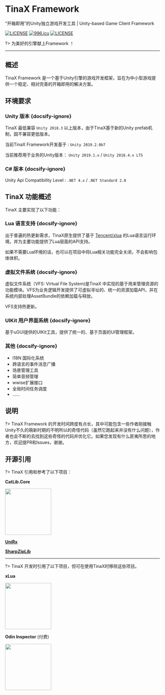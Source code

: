 # TinaX Framework
“开箱即用”的Unity独立游戏开发工具 | Unity-based Game Client Framework

[![LICENSE](https://img.shields.io/badge/license-NPL%20(The%20996%20Prohibited%20License)-blue.svg)](https://github.com/996icu/996.ICU/blob/master/LICENSE)
<a href="https://996.icu"><img src="https://img.shields.io/badge/link-996.icu-red.svg" alt="996.icu"></a>
[![LICENSE](https://camo.githubusercontent.com/3867ce531c10be1c59fae9642d8feca417d39b58/68747470733a2f2f696d672e736869656c64732e696f2f6769746875622f6c6963656e73652f636f6f6b6965592f596561726e696e672e737667)](https://github.com/yomunsam/TinaX/blob/master/LICENSE)

?> 为美好的引擎献上Framework ！

------

## 概述

TinaX Framework 是一个基于Unity引擎的游戏开发框架，旨在为中小型游戏提供一个稳定、相对完善的开箱即用的解决方案。

## 环境要求

### Unity 版本 {docsify-ignore}

TinaX 最低兼容 `Unity 2018.3` 以上版本，由于TinaX基于新的Unity prefab机制，固不兼容更低版本。

当前TinaX Framework开发基于 : `Unity 2019.2.0b7`

当前推荐用于业务的Unity版本： `Unity 2019.1.x` / `Unity 2018.4.x LTS`

### C# 版本 {docsify-ignore}

Unity Api Compatibility Level : `.NET 4.x` / `.NET Standard 2.0`


## TinaX 功能概述

TinaX 主要实现了以下功能：

### Lua 语言支持 {docsify-ignore}

出于普遍的热更新需求，TinaX原生提供了基于 [Tencent/xlua](https://github.com/Tencent/xLua) 的Lua语言运行环境，并为主要功能提供了Lua层面的API支持。

如果不需要Lua环境的话，也可以在项目中将Lua相关功能完全关闭，不会影响包体体积。

### 虚拟文件系统 {docsify-ignore}

虚拟文件系统（VFS: Virtual File System)是TinaX 中实现的基于用来管理资源的功能模块。VFS为业务逻辑开发提供了可虚拟寻址的、统一的资源加载API，并在系统内部处理AssetBundle的依赖加载与释放。

VFS支持热更新。

### UIKit 用户界面系统 {docsify-ignore}

基于uGUI提供的UIKit工具，提供了统一的、基于页面的UI管理框架。

### 其他 {docsify-ignore}

- I18N 国际化系统
- 跨语言的事件消息广播
- 场景管理工具
- 简单音频管理
- wwise扩展接口
- 全局时间任务调度
- ……


## 说明

?> TinaX Framework 的开发时间跨度有点长，其中可能包含一些作者刚接触Unity不久的萌新时期的不明所以的奇怪代码（虽然它跑起来并没有什么问题），作者也会不断的去找到这些奇怪的代码并优化它。如果您发现有什么匪夷所思的地方，欢迎提PR和Issues，谢谢。

## 开源引用

?> TinaX 引用和参考了以下项目：

**CatLib.Core**


<a href="https://github.com/CatLib/Core" target="_blank"><img src="https://camo.githubusercontent.com/d402b21f4ebb6532d5d20d94fbfbb3a5c26914fa/687474703a2f2f6361746c69622e696f2f696d67732f6c6f676f2d7478742e706e67" width = "150" /></a>

**[UniRx](https://github.com/neuecc/UniRx)**

**[SharpZipLib](https://github.com/icsharpcode/SharpZipLib)**

------

?> TinaX 开发时引用了以下项目，但可在使用TinaX时移除这些项目。

**xLua**

<a href="https://github.com/Tencent/xLua" target="_blank"><img src="https://github.com/Tencent/xLua/raw/master/Assets/XLua/Doc/xLua.png" width = "150" /></a>

**Odin Inspector** (付费)

<a href="https://odininspector.com/" target="_blank"><img src="https://odininspector.com/files/misc/logo.png" width = "150" /></a>
